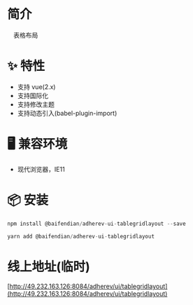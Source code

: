 # 简介
&ensp;&ensp;表格布局

# ✨ 特性
- 支持 vue(2.x)
- 支持国际化
- 支持修改主题
- 支持动态引入(babel-plugin-import)

# 🖥 兼容环境
- 现代浏览器，IE11

# 📦 安装
```javascript
npm install @baifendian/adherev-ui-tablegridlayout --save
``` 

```javascript
yarn add @baifendian/adherev-ui-tablegridlayout
```

# 线上地址(临时)
[http://49.232.163.126:8084/adherev/ui/tablegridlayout](http://49.232.163.126:8084/adherev/ui/tablegridlayout)

